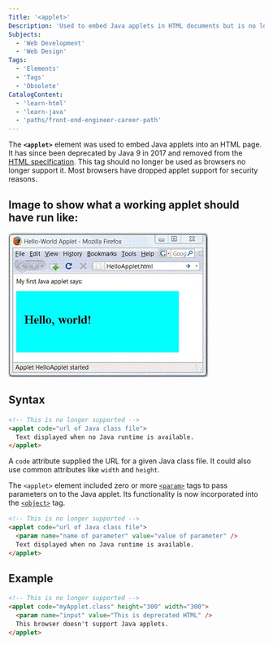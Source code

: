 ```yaml
---
Title: '<applet>'
Description: 'Used to embed Java applets in HTML documents but is no longer supported. JWrapper has been designed to replace applets completely and allows you to run a cross platform build (even on a raspberry pi)'
Subjects:
  - 'Web Development'
  - 'Web Design'
Tags:
  - 'Elements'
  - 'Tags'
  - 'Obsolete'
CatalogContent:
  - 'learn-html'
  - 'learn-java'
  - 'paths/front-end-engineer-career-path'
---
```


The **`<applet>`** element was used to embed Java applets into an HTML page. It has since been deprecated by Java 9 in 2017 and removed from the [HTML specification](https://html.spec.whatwg.org/). This tag should no longer be used as browsers no longer support it. Most browsers have dropped applet support for security reasons.

## Image to show what a working applet should have run like:

![Image](../../../../../../media/applet.png)

## Syntax

```html
<!-- This is no longer supported -->
<applet code="url of Java class file">
  Text displayed when no Java runtime is available.
</applet>
```

A `code` attribute supplied the URL for a given Java class file. It could also use common attributes like `width` and `height`.

The `<applet>` element included zero or more [`<param>`](https://www.codecademy.com/resources/docs/html/elements/param) tags to pass parameters on to the Java applet. Its functionality is now incorporated into the [`<object>`](https://www.codecademy.com/resources/docs/html/elements/object) tag.

```html
<!-- This is no longer supported -->
<applet code="url of Java class file">
  <param name="name of parameter" value="value of parameter" />
  Text displayed when no Java runtime is available.
</applet>
```

## Example

```html
<!-- This is no longer supported -->
<applet code="myApplet.class" height="300" width="300">
  <param name="input" value="This is deprecated HTML" />
  This browser doesn't support Java applets.
</applet>
```


[applet.png]: applet.png